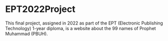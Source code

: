 # EPT2022Project
This final project, assigned in 2022 as part of the EPT (Electronic Publishing Technology) 1-year diploma, is a website about the 99 names of Prophet Muhammad (PBUH).
